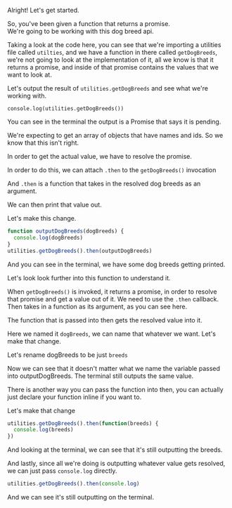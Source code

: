 Alright! Let's get started.

So, you've been given a function that returns a promise.  
We're going to be working with this dog breed api.

Taking a look at the code here, you can see that we're importing a utilities file
called `utilties`, and we have a function in there called `getDogBreeds`, we're not going to look at the implementation of it,
all we know is that it returns a promise, and inside of that promise contains
the values that we want to look at.

Let's output the result of `utilities.getDogBreeds` and see what we're working with.

```node
console.log(utilities.getDogBreeds())
```

You can see in the terminal the output is a Promise that says it is pending.

We're expecting to get an array of objects that have names and ids.
So we know that this isn't right.

In order to get the actual value, we have to resolve the promise.

In order to do this, we can attach `.then` to the `getDogBreeds()` invocation

And `.then` is a function that takes in the resolved dog breeds as an argument.

We can then print that value out.

Let's make this change.

```js
function outputDogBreeds(dogBreeds) {
  console.log(dogBreeds)
}
utilities.getDogBreeds().then(outputDogBreeds)
```

And you can see in the terminal, we have some dog breeds getting printed.

Let's look look further into this function to understand it.

When `getDogBreeds()` is invoked, it returns a promise, in order to resolve that promise and get a value out of it.
We need to use the `.then` callback. Then takes in a function as its argument, as you can see here.

The function that is passed into then gets the resolved value into it.

Here we named it `dogBreeds`, we can name that whatever we want. Let's make that change.

Let's rename dogBreeds to be just `breeds`

Now we can see that it doesn't matter what we name the variable passed into outputDogBreeds.
The terminal still outputs the same value.

There is another way you can pass the function into then, you can actually just declare your function
inline if you want to.

Let's make that change

```js
utilities.getDogBreeds().then(function(breeds) {
  console.log(breeds)
})
```

And looking at the terminal, we can see that it's still outputting the breeds.

And lastly, since all we're doing is outputting whatever value gets resolved, we can just pass `console.log` directly.

```js
utilities.getDogBreeds().then(console.log)
```

And we can see it's still outputting on the terminal.
